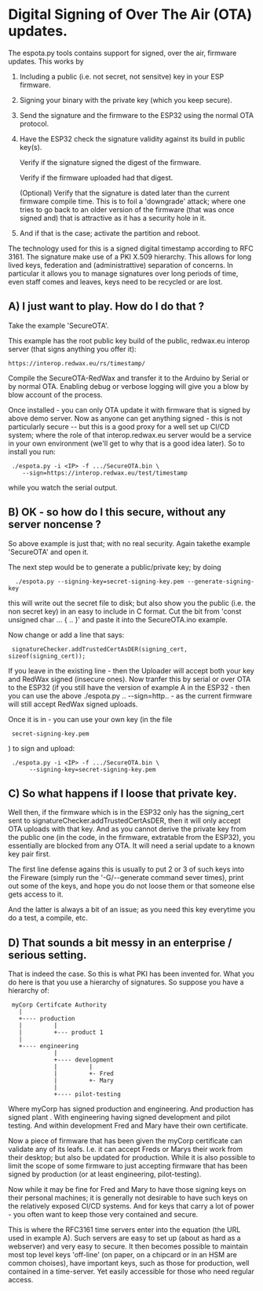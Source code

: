 # Digital Signing of Over The Air (OTA) updates.

The espota.py tools contains support for signed, over the air, 
firmware updates. This works by

1)	Including a public (i.e. not secret, not sensitve)
	key in your ESP firmware.

2)	Signing your binary with the private key (which you
	keep secure). 

3)	Send the signature and the firmware to the ESP32
	using the normal OTA protocol.

4)	Have the ESP32 check the signature validity against
	its build in public key(s).

	Verify if the signature signed the digest of the
	firmware.	

	Verify if the firmware uploaded had that digest.

	(Optional) Verify that the signature is dated
	later than the current firmware compile time. This
	is to foil a 'downgrade' attack; where one tries
	to go back to an older version of the firmware 
	(that was once signed and) that is attractive as
	it has a security hole in it.

5)	And if that is the case; activate the partition
	and reboot.

The technology used for this is a signed digital timestamp
according to RFC 3161. The signature make use of a PKI
X.509 hierarchy. This allows for long lived keys, federation
and (administrattive) separation of concerns. In particular
it allows you to manage signatures over long periods
of time, even staff comes and leaves, keys need to be
recycled or are lost.

## A) I just want to play. How do I do that ?

Take the example 'SecureOTA'. 

This example has the root public key build of the public, 
redwax.eu interop server (that signs anything you offer it):

	https://interop.redwax.eu/rs/timestamp/

Compile the SecureOTA-RedWax and transfer it to the 
Arduino by Serial or by normal OTA. Enabling debug or verbose
logging will give you a blow by blow account of the process.

Once installed - you can only OTA update it with firmware
that is signed by above demo server. Now as anyone can
get anything signed - this is not particularly secure -- but
this is a good proxy for a well set up CI/CD system; where the
role of that interop.redwax.eu server would be a service
in your own environment (we'll get to why that is a good idea
later). So to install you run:

     ./espota.py -i <IP> -f .../SecureOTA.bin \
        --sign=https://interop.redwax.eu/test/timestamp

while you watch the serial output.

## B) OK - so how do I this secure, without any server noncense ?

So above example is just that; with no real security. Again
takethe example 'SecureOTA' and open it.

The next step would be to generate a public/private key; by doing

      ./espota.py --signing-key=secret-signing-key.pem --generate-signing-key

this will write out the secret file to disk; but also show you 
the public (i.e. the non secret key) in an easy to include in
C format. Cut the bit from 'const unsigned char ... { .. }' and
paste it into the SecureOTA.ino example. 

Now change or add a line that says:

     signatureChecker.addTrustedCertAsDER(signing_cert, sizeof(signing_cert));

If you leave in the existing line - then the Uploader will accept both your
key and RedWax signed (insecure ones). Now tranfer this by serial or
over OTA to the ESP32 (if you still have the version of example A in the
ESP32 - then you can use the above  ./espota.py .. --sign=http.. - as the
current firmware will still accept RedWax signed uploads.

Once it is in - you can use your own key (in the file 

     secret-signing-key.pem

) to sign and upload:

     ./espota.py -i <IP> -f .../SecureOTA.bin \
          --signing-key=secret-signing-key.pem

## C) So what happens if I loose that private key.

Well then, if the firmware which is in the ESP32 only has the signing_cert
sent to signatureChecker.addTrustedCertAsDER, then it will only accept
OTA uploads with that key. And as you cannot derive the private key from
the public one (in the code, in the firmware, extratable from the ESP32),
you essentially are blocked from any OTA. It will need a serial update
to a known key pair first.

The first line defense agains this is usually to put 2 or 3 of
such keys into the Fireware (simply run the '-G/--generate command
sever times), print out some of the keys, and hope you do not loose
them or that someone else gets access to it. 

And the latter is always a bit of an issue; as you need this key
everytime you do a test, a compile, etc.

## D) That sounds a bit messy in an enterprise / serious setting.

That is indeed the case. So this is what PKI has been invented for. What
you do here is that you use a hierarchy of signatures. So suppose 
you have a hierarchy of:

     myCorp Certifcate Authority
       |
       +---- production 
       |         |
       |         +--- product 1
       |
       +---- engineering
                 |
                 +---- development
                 |         |
                 |         +- Fred
                 |         +- Mary
                 |
                 +---- pilot-testing

Where myCorp has signed production and engineering. And production has
signed plant . With engineering having signed development and pilot
testing. And within development Fred and Mary have their own certificate.

Now a piece of firmware that has been given the myCorp certificate can
validate any of its leafs. I.e. it can accept Freds or Marys their
work from their desktop; but also be updated for production.  While it is 
also possible to limit the scope of some firmware to just accepting
firmware that has been signed by production (or at least engineering,
pilot-testing).

Now while it may be fine for Fred and Mary to have those signing keys
on their personal machines; it is generally not desirable to have such
keys on the relatively exposed CI/CD systems. And for keys that carry
a lot of power - you often want to keep those very contained and secure.

This is where the RFC3161 time servers enter into the equation (the URL
used in example A). Such servers are easy to set up (about as hard as
a webserver) and very easy to secure. It then becomes possible to
maintain most top level keys 'off-line' (on paper, on a chipcard or
in an HSM are common choises), have important keys, such as those
for production, well contained in a time-server. Yet easily accessible
for those who need regular access.

